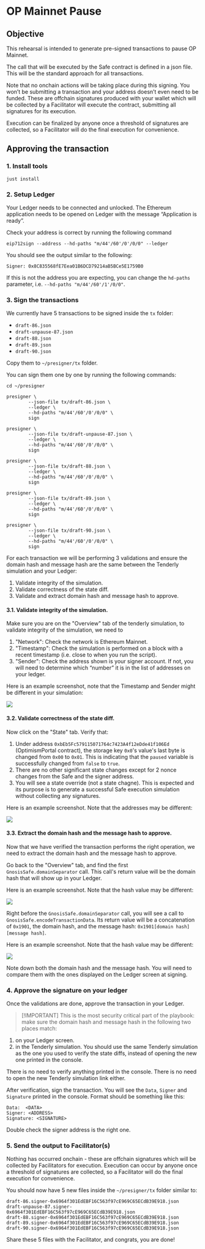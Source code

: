 # OP Mainnet Pause

## Objective

This rehearsal is intended to generate pre-signed transactions
to pause OP Mainnet.

The call that will be executed by the Safe contract is defined in a
json file. This will be the standard approach for all transactions.

Note that no onchain actions will be taking place during this
signing. You won’t be submitting a transaction and your address
doesn’t even need to be funded. These are offchain signatures produced
with your wallet which will be collected by a Facilitator will execute
the contract, submitting all signatures for its execution.

Execution can be finalized by anyone once a threshold of signatures
are collected, so a Facilitator will do the final execution for
convenience.

## Approving the transaction

### 1. Install tools

```
just install
```

### 2. Setup Ledger

Your Ledger needs to be connected and unlocked. The Ethereum
application needs to be opened on Ledger with the message “Application
is ready”.

Check your address is correct by running the following command

```
eip712sign --address --hd-paths "m/44'/60'/0'/0/0" --ledger
```

You should see the output similar to the following:

```
Signer: 0x8C835568fE7Eea01B6DCD79214aB5BCe5E1759B0
``` 

If this is not the address you are expecting,
you can change the `hd-paths` parameter, i.e. `--hd-paths "m/44'/60'/1'/0/0"`.

### 3. Sign the transactions

We currently have 5 transactions to be signed inside the `tx` folder:
- `draft-86.json`
- `draft-unpause-87.json`
- `draft-88.json`
- `draft-89.json`
- `draft-90.json`

Copy them to `~/presigner/tx` folder.

You can sign them one by one by running the following commands:

```
cd ~/presigner

presigner \
        --json-file tx/draft-86.json \
        --ledger \
        --hd-paths "m/44'/60'/0'/0/0" \
        sign

presigner \
        --json-file tx/draft-unpause-87.json \
        --ledger \
        --hd-paths "m/44'/60'/0'/0/0" \
        sign

presigner \
        --json-file tx/draft-88.json \
        --ledger \
        --hd-paths "m/44'/60'/0'/0/0" \
        sign

presigner \
        --json-file tx/draft-89.json \
        --ledger \
        --hd-paths "m/44'/60'/0'/0/0" \
        sign

presigner \
        --json-file tx/draft-90.json \
        --ledger \
        --hd-paths "m/44'/60'/0'/0/0" \
        sign
```

For each transaction  we will be performing 3 validations
and ensure the domain hash and  message hash are the same
between the Tenderly simulation and your
Ledger:

1. Validate integrity of the simulation.
2. Validate correctness of the state diff.
3. Validate and extract domain hash and message hash to approve.

#### 3.1. Validate integrity of the simulation.

Make sure you are on the "Overview" tab of the tenderly simulation, to
validate integrity of the simulation, we need to

1. "Network": Check the network is Ethereum Mainnet.
2. "Timestamp": Check the simulation is performed on a block with a
   recent timestamp (i.e. close to when you run the script).
3. "Sender": Check the address shown is your signer account. If not,
   you will need to determine which “number” it is in the list of
   addresses on your ledger. 

Here is an example screenshot, note that the Timestamp and Sender
might be different in your simulation:

![](./images/tenderly-overview-network.png)

#### 3.2. Validate correctness of the state diff.

Now click on the "State" tab. Verify that:

1. Under address `0xbEb5Fc579115071764c7423A4f12eDde41f106Ed` (OptimismPortal contract),
   the storage key `0x0`'s value's last byte is changed from `0x00` to
   `0x01`. This is indicating that the `paused` variable
   is successfully changed from `false` to `true`.
2. There are no other significant state changes except for 2 nonce
   changes from the Safe and the signer address.
3. You will see a state override (not a state chagne). This is
   expected and its purpose is to generate a successful Safe execution
   simulation without collecting any signatures.

Here is an example screenshot. Note that the addresses may be
different:

![](./images/tenderly-state-changes.png)

#### 3.3. Extract the domain hash and the message hash to approve.

Now that we have verified the transaction performs the right
operation, we need to extract the domain hash and the message hash to
approve.

Go back to the "Overview" tab, and find the first
`GnosisSafe.domainSeparator` call. This call's return value will be
the domain hash that will show up in your Ledger.

Here is an example screenshot. Note that the hash value may be
different:

![](./images/tenderly-hashes-1.png)

Right before the `GnosisSafe.domainSeparator` call, you will see a
call to `GnosisSafe.encodeTransactionData`. Its return value will be a
concatenation of `0x1901`, the domain hash, and the message hash:
`0x1901[domain hash][message hash]`.

Here is an example screenshot. Note that the hash value may be
different:

![](./images/tenderly-hashes-2.png)

Note down both the domain hash and the message hash. You will need to
compare them with the ones displayed on the Ledger screen at signing.

### 4. Approve the signature on your ledger

Once the validations are done, approve the transaction in your Ledger.

> [!IMPORTANT] This is the most security critical part of the
> playbook: make sure the domain hash and message hash in the
> following two places match:

1. on your Ledger screen.
2. in the Tenderly simulation. You should use the same Tenderly
   simulation as the one you used to verify the state diffs, instead
   of opening the new one printed in the console.

There is no need to verify anything printed in the console. There is
no need to open the new Tenderly simulation link either.

After verification, sign the transaction. You will see the `Data`,
`Signer` and `Signature` printed in the console. Format should be
something like this:

```
Data:  <DATA>
Signer: <ADDRESS>
Signature: <SIGNATURE>
```

Double check the signer address is the right one.

### 5. Send the output to Facilitator(s)

Nothing has occurred onchain - these are offchain signatures which
will be collected by Facilitators for execution. Execution can occur
by anyone once a threshold of signatures are collected, so a
Facilitator will do the final execution for convenience.

You should now have 5 new files inside the `~/presigner/tx` folder similar to:
```
draft-86.signer-0x6964f301EdEBF16C563f97cE969C65ECdB39E918.json
draft-unpause-87.signer-0x6964f301EdEBF16C563f97cE969C65ECdB39E918.json
draft-88.signer-0x6964f301EdEBF16C563f97cE969C65ECdB39E918.json
draft-89.signer-0x6964f301EdEBF16C563f97cE969C65ECdB39E918.json
draft-90.signer-0x6964f301EdEBF16C563f97cE969C65ECdB39E918.json
```

Share these 5 files with the Facilitator, and
congrats, you are done!
